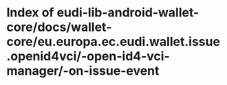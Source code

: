 # Index of eudi-lib-android-wallet-core/docs/wallet-core/eu.europa.ec.eudi.wallet.issue.openid4vci/-open-id4-vci-manager/-on-issue-event
